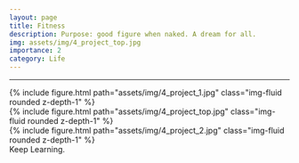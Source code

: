 ```yaml
---
layout: page
title: Fitness
description: Purpose: good figure when naked. A dream for all.
img: assets/img/4_project_top.jpg
importance: 2
category: Life
---
```


***


<div class="row">
    <div class="col-sm mt-3 mt-md-0">
        {% include figure.html path="assets/img/4_project_1.jpg"  class="img-fluid rounded z-depth-1" %}
    </div>
    <div class="col-sm mt-3 mt-md-0">
        {% include figure.html path="assets/img/4_project_top.jpg"  class="img-fluid rounded z-depth-1" %}
    </div>
    <div class="col-sm mt-3 mt-md-0">
        {% include figure.html path="assets/img/4_project_2.jpg"  class="img-fluid rounded z-depth-1" %}
    </div>
</div>
<div class="caption">
    Keep Learning.
</div>

